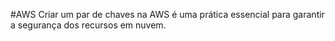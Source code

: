 #AWS 
Criar um par de chaves na AWS é uma prática essencial para garantir a segurança dos recursos em nuvem.

